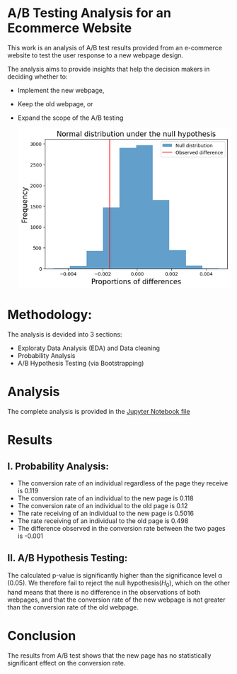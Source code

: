 # A/B Testing Analysis for an Ecommerce Website

This work is an analysis of A/B test results provided from an e-commerce website to test the user response to a new webpage design.

The analysis aims to provide insights that help the decision makers in deciding whether to:

- Implement the new webpage,
- Keep the old webpage, or
- Expand the scope of the A/B testing

  ![](AB-testing-dataset/snapshot-distribution-histogram.png)

# Methodology:
  The analysis is devided into 3 sections:
  - Exploraty Data Analysis (EDA) and Data cleaning
  - Probability Analysis
  - A/B Hypothesis Testing (via Bootstrapping)
 
# Analysis

  The complete analysis is provided in the [Jupyter Notebook file](AB-Test-Analysis.ipynb)

# Results
## I. Probability Analysis:

- The conversion rate of an individual regardless of the page they receive is 0.119
- The conversion rate of an individual to the new page is 0.118
- The conversion rate of an individual to the old page is 0.12
- The rate receiving of an individual to the new page is 0.5016
- The rate receiving of an individual to the old page is 0.498
- The difference observed in the conversion rate between the two pages is -0.001

## II. A/B Hypothesis Testing:

  The calculated p-value is significantly higher than the significance level α (0.05). We therefore fail to reject the null hypothesis$(H_0)$, which on the other hand means that there is no difference in the observations of both webpages, and that the conversion rate of the new webpage is not greater than the conversion rate of the old webpage.

# Conclusion
The results from A/B test shows that the new page has no statistically significant effect on the conversion rate.

